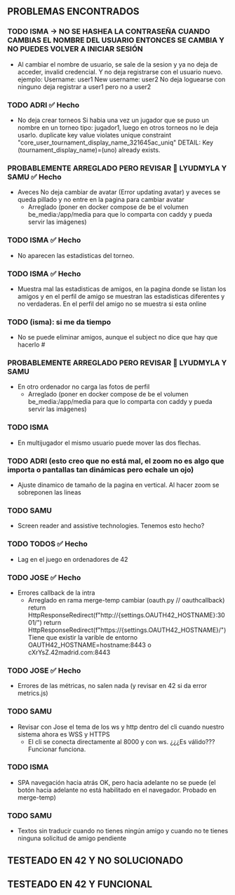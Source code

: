 ## PROBLEMAS ENCONTRADOS

### TODO ISMA -> NO SE HASHEA LA CONTRASEÑA CUANDO CAMBIAS EL NOMBRE DEL USUARIO ENTONCES SE CAMBIA Y NO PUEDES VOLVER A INICIAR SESIÓN
- Al cambiar el nombre de usuario, se sale de la sesion y ya no deja de acceder, invalid credencial. Y no deja registrarse con el usuario nuevo. 
ejemplo:
Username: user1
New username: user2
No deja loguearse con ninguno
deja registrar a user1 pero no a user2


### TODO ADRI ✅ Hecho
- No deja crear torneos Si habia una vez un jugador que se puso un nombre en un torneo tipo: jugador1, luego en otros torneos no le deja usarlo.
duplicate key value violates unique constraint "core_user_tournament_display_name_321645ac_uniq"
DETAIL: Key (tournament_display_name)=(uno) already exists.

### PROBABLEMENTE ARREGLADO PERO REVISAR 🔔 LYUDMYLA Y SAMU ✅ Hecho
- Aveces No deja cambiar de avatar (Error updating avatar) y aveces se queda pillado y no entre en la pagina para cambiar avatar
    + Arreglado (poner en docker compose de be el volumen be_media:/app/media para que lo comparta con caddy y pueda servir las imágenes)

### TODO ISMA ✅ Hecho
- No aparecen las estadisticas del torneo.

### TODO ISMA ✅ Hecho
- Muestra mal las estadisticas de amigos, en la pagina donde se listan los amigos y en el perfil de amigo se muestran las estadisticas diferentes y no verdaderas. En el perfil del amigo no se muestra si esta online

### TODO (isma): si me da tiempo
- No se puede eliminar amigos, aunque el subject no dice que hay que hacerlo # 

### PROBABLEMENTE ARREGLADO PERO REVISAR 🔔 LYUDMYLA Y SAMU
- En otro ordenador no carga las fotos de perfil
    + Arreglado (poner en docker compose de be el volumen be_media:/app/media para que lo comparta con caddy y pueda servir las imágenes)

### TODO ISMA
- En multijugador el mismo usuario puede mover las dos flechas.

### TODO ADRI (esto creo que no está mal, el zoom no es algo que importa o pantallas tan dinámicas pero echale un ojo)
- Ajuste dinamico de tamaño de la pagina en vertical. Al hacer zoom se sobreponen las lineas

### TODO SAMU
- Screen reader and assistive technologies. Tenemos esto hecho?

### TODO TODOS ✅ Hecho
- Lag en el juego en ordenadores de 42
   

### TODO JOSE ✅ Hecho
- Errores callback de la intra
    + Arreglado en rama merge-temp cambiar
    (oauth.py // oauthcallback)     return HttpResponseRedirect(f"http://{settings.OAUTH42_HOSTNAME}:3001/")
                                    return HttpResponseRedirect(f"https://{settings.OAUTH42_HOSTNAME}/")
    Tiene que existir la varible de entorno OAUTH42_HOSTNAME=hostname:8443 o cXrYsZ.42madrid.com:8443


### TODO JOSE ✅ Hecho
- Errores de las métricas, no salen nada (y revisar en 42 si da error metrics.js)

### TODO SAMU
- Revisar con Jose el tema de los ws y http dentro del cli cuando nuestro sistema ahora es WSS y HTTPS
    + El cli se conecta directamente al 8000 y con ws. ¿¿¿Es válido??? Funcionar funciona. 

### TODO ISMA
- SPA navegación hacia atrás OK, pero hacia adelante no se puede (el botón hacia adelante no está habilitado en el navegador. Probado en merge-temp)

### TODO SAMU
- Textos sin traducir cuando no tienes ningún amigo y cuando no te tienes ninguna solicitud de amigo pendiente



## TESTEADO EN 42 Y NO SOLUCIONADO






## TESTEADO EN 42 Y FUNCIONAL


